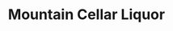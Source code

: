 ---
title: "Mountain Cellar Liquor"
url: /colorado-springs/mountain-cellar-liquor/
shop: Spirituosen
---
